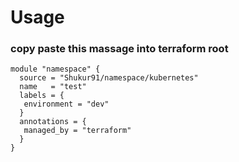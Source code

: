 # Usage
### copy paste this massage into terraform root
```
module "namespace" {
  source = "Shukur91/namespace/kubernetes"
  name   = "test"
  labels = {
   environment = "dev"
  }
  annotations = {
   managed_by = "terraform"
  }
}
```